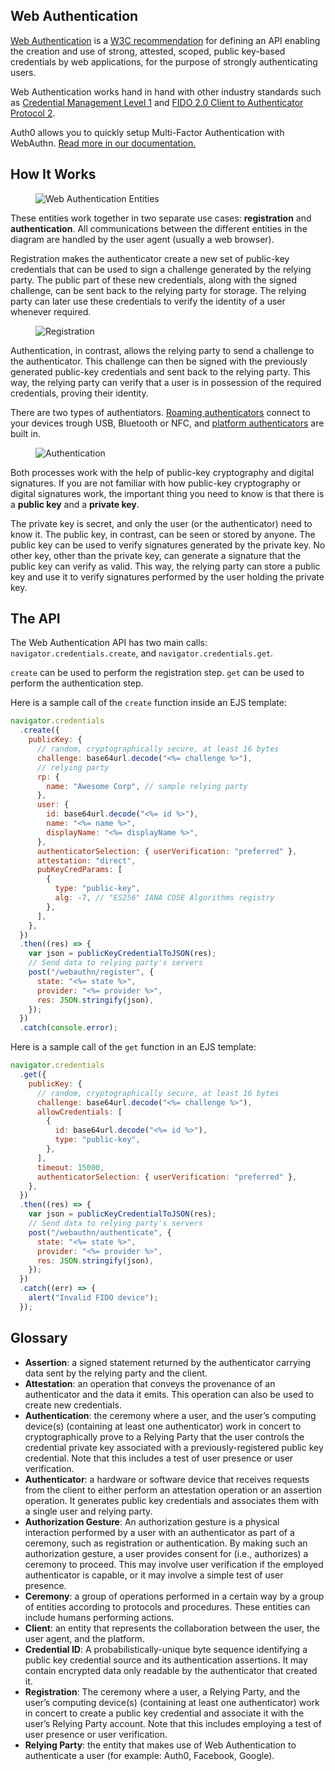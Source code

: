 ## Web Authentication

[Web Authentication](https://auth0.com/blog/introduction-to-web-authentication/) is a [W3C recommendation](https://www.w3.org/TR/webauthn/) for defining an API enabling the creation and use of strong, attested, scoped, public key-based credentials by web applications, for the purpose of strongly authenticating users.

Web Authentication works hand in hand with other industry standards such as [Credential Management Level 1](https://www.w3.org/TR/credential-management-1/) and [FIDO 2.0 Client to Authenticator Protocol 2](https://fidoalliance.org/specs/fido-v2.0-rd-20170927/fido-client-to-authenticator-protocol-v2.0-rd-20170927.html).

<div class="banner">
  Auth0 allows you to quickly setup Multi-Factor Authentication with WebAuthn.
  <a href="https://auth0.com/docs/mfa/fido-authentication-with-webauthn">Read more in our documentation.</a>
</div>

## How It Works

<figure class="image">
  <img src="img/1-Web-Authentication-Entities.svg" alt="Web Authentication Entities">
</figure>

These entities work together in two separate use cases: **registration** and **authentication**. All communications between the different entities in the diagram are handled by the user agent (usually a web browser).

Registration makes the authenticator create a new set of public-key credentials that can be used to sign a challenge generated by the relying party. The public part of these new credentials, along with the signed challenge, can be sent back to the relying party for storage. The relying party can later use these credentials to verify the identity of a user whenever required.

<figure class="image">
  <img src="img/2-Registration.svg" alt="Registration">
</figure>

Authentication, in contrast, allows the relying party to send a challenge to the authenticator. This challenge can then be signed with the previously generated public-key credentials and sent back to the relying party. This way, the relying party can verify that a user is in possession of the required credentials, proving their identity.

There are two types of authentiators. [Roaming authenticators](https://auth0.com/docs/mfa/configure-webauthn-security-keys-for-mfa) connect to your devices trough USB, Bluetooth or NFC, and [platform authenticators](https://auth0.com/docs/mfa/configure-webauthn-device-biometrics-for-mfa) are built in.

<figure class="image">
  <img src="img/3-Login.svg" alt="Authentication">
</figure>

Both processes work with the help of public-key cryptography and digital signatures. If you are not familiar with how public-key cryptography or digital signatures work, the important thing you need to know is that there is a **public key** and a **private key**.

The private key is secret, and only the user (or the authenticator) need to know it. The public key, in contrast, can be seen or stored by anyone. The public key can be used to verify signatures generated by the private key. No other key, other than the private key, can generate a signature that the public key can verify as valid. This way, the relying party can store a public key and use it to verify signatures performed by the user holding the private key.

## The API

The Web Authentication API has two main calls: `navigator.credentials.create`, and `navigator.credentials.get`.

`create` can be used to perform the registration step. `get` can be used to perform the authentication step.

Here is a sample call of the `create` function inside an EJS template:

```javascript
navigator.credentials
  .create({
    publicKey: {
      // random, cryptographically secure, at least 16 bytes
      challenge: base64url.decode("<%= challenge %>"),
      // relying party
      rp: {
        name: "Awesome Corp", // sample relying party
      },
      user: {
        id: base64url.decode("<%= id %>"),
        name: "<%= name %>",
        displayName: "<%= displayName %>",
      },
      authenticatorSelection: { userVerification: "preferred" },
      attestation: "direct",
      pubKeyCredParams: [
        {
          type: "public-key",
          alg: -7, // "ES256" IANA COSE Algorithms registry
        },
      ],
    },
  })
  .then((res) => {
    var json = publicKeyCredentialToJSON(res);
    // Send data to relying party's servers
    post("/webauthn/register", {
      state: "<%= state %>",
      provider: "<%= provider %>",
      res: JSON.stringify(json),
    });
  })
  .catch(console.error);
```

Here is a sample call of the `get` function in an EJS template:

```javascript
navigator.credentials
  .get({
    publicKey: {
      // random, cryptographically secure, at least 16 bytes
      challenge: base64url.decode("<%= challenge %>"),
      allowCredentials: [
        {
          id: base64url.decode("<%= id %>"),
          type: "public-key",
        },
      ],
      timeout: 15000,
      authenticatorSelection: { userVerification: "preferred" },
    },
  })
  .then((res) => {
    var json = publicKeyCredentialToJSON(res);
    // Send data to relying party's servers
    post("/webauthn/authenticate", {
      state: "<%= state %>",
      provider: "<%= provider %>",
      res: JSON.stringify(json),
    });
  })
  .catch((err) => {
    alert("Invalid FIDO device");
  });
```

## Glossary

- **Assertion**: a signed statement returned by the authenticator carrying data sent by the relying party and the client.
- **Attestation**: an operation that conveys the provenance of an authenticator and the data it emits. This operation can also be used to create new credentials.
- **Authentication**: the ceremony where a user, and the user’s computing device(s) (containing at least one authenticator) work in concert to cryptographically prove to a Relying Party that the user controls the credential private key associated with a previously-registered public key credential. Note that this includes a test of user presence or user verification.
- **Authenticator**: a hardware or software device that receives requests from the client to either perform an attestation operation or an assertion operation. It generates public key credentials and associates them with a single user and relying party.
- **Authorization Gesture**: An authorization gesture is a physical interaction performed by a user with an authenticator as part of a ceremony, such as registration or authentication. By making such an authorization gesture, a user provides consent for (i.e., authorizes) a ceremony to proceed. This may involve user verification if the employed authenticator is capable, or it may involve a simple test of user presence.
- **Ceremony**: a group of operations performed in a certain way by a group of entities according to protocols and procedures. These entities can include humans performing actions.
- **Client**: an entity that represents the collaboration between the user, the user agent, and the platform.
- **Credential ID**: A probabilistically-unique byte sequence identifying a public key credential source and its authentication assertions. It may contain encrypted data only readable by the authenticator that created it.
- **Registration**: The ceremony where a user, a Relying Party, and the user’s computing device(s) (containing at least one authenticator) work in concert to create a public key credential and associate it with the user’s Relying Party account. Note that this includes employing a test of user presence or user verification.
- **Relying Party**: the entity that makes use of Web Authentication to authenticate a user (for example: Auth0, Facebook, Google).
